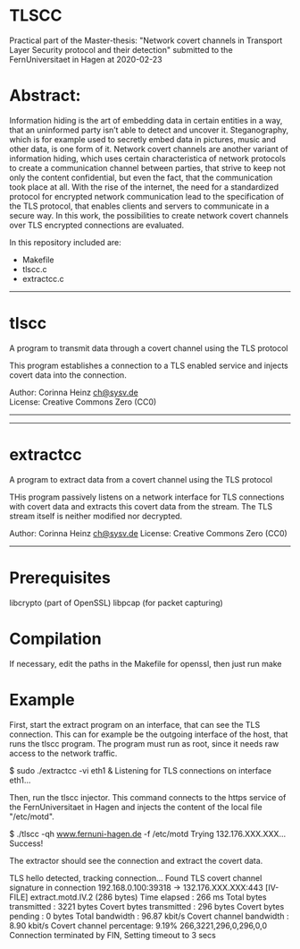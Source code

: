 # TLSCC
Practical part of the Master-thesis:
"Network covert channels in Transport Layer Security protocol and their detection"
submitted to the FernUniversitaet in Hagen at 2020-02-23

# Abstract:
Information hiding is the art of embedding data in certain entities in a way, that an uninformed
party isn’t able to detect and uncover it. Steganography, which is for example used to secretly
embed data in pictures, music and other data, is one form of it. Network covert channels are
another variant of information hiding, which uses certain characteristica of network protocols
to create a communication channel between parties, that strive to keep not only the content
confidential, but even the fact, that the communication took place at all. With the rise of
the internet, the need for a standardized protocol for encrypted network communication lead
to the specification of the TLS protocol, that enables clients and servers to communicate
in a secure way. In this work, the possibilities to create network covert channels over TLS
encrypted connections are evaluated.

In this repository included are:
* Makefile
* tlscc.c
* extractcc.c

****************************************************************************
# tlscc  
A program to transmit data through a covert channel using the TLS protocol

This program establishes a connection to a TLS enabled service and injects
covert data into the connection.

Author:  Corinna Heinz <ch@sysv.de>                                      
License: Creative Commons Zero (CC0)                                     

****************************************************************************


****************************************************************************
# extractcc
A program to extract data from a covert channel using the TLS protocol                                                 

THis program passively listens on a network interface for TLS connections
with covert data and extracts this covert data from the stream. The TLS
stream itself is neither modified nor decrypted.

Author:  Corinna Heinz <ch@sysv.de>
License: Creative Commons Zero (CC0)

****************************************************************************

# Prerequisites

libcrypto (part of OpenSSL)
libpcap   (for packet capturing)

# Compilation

If necessary, edit the paths in the Makefile for openssl, then just run make

# Example

First, start the extract program on an interface, that can see the TLS connection.
This can for example be the outgoing interface of the host, that runs the tlscc
program. The program must run as root, since it needs raw access to the network
traffic.

$ sudo ./extractcc -vi eth1 &
Listening for TLS connections on interface eth1...

Then, run the tlscc injector. This command connects to the https service of
the FernUniversitaet in Hagen and injects the content of the local file
"/etc/motd".

$ ./tlscc -qh www.fernuni-hagen.de -f /etc/motd
Trying 132.176.XXX.XXX... Success!

The extractor should see the connection and extract the covert data.

TLS hello detected, tracking connection...
Found TLS covert channel signature in connection 192.168.0.100:39318 -> 132.176.XXX.XXX:443
[IV-FILE] extract.motd.IV.2 (286 bytes)
Time elapsed             : 266 ms
Total  bytes transmitted : 3221 bytes
Covert bytes transmitted : 296 bytes
Covert bytes pending     : 0 bytes
Total          bandwidth : 96.87 kbit/s
Covert channel bandwidth : 8.90 kbit/s
Covert channel percentage: 9.19%
266,3221,296,0,296,0,0
Connection terminated by FIN, Setting timeout to 3 secs

